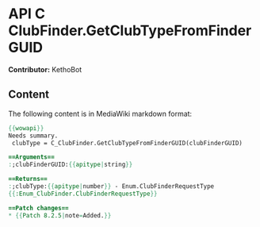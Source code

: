 # API C ClubFinder.GetClubTypeFromFinderGUID

**Contributor:** KethoBot

## Content

The following content is in MediaWiki markdown format:

```mediawiki
{{wowapi}}
Needs summary.
 clubType = C_ClubFinder.GetClubTypeFromFinderGUID(clubFinderGUID)

==Arguments==
:;clubFinderGUID:{{apitype|string}}

==Returns==
:;clubType:{{apitype|number}} - Enum.ClubFinderRequestType
{{:Enum_ClubFinder.ClubFinderRequestType}}

==Patch changes==
* {{Patch 8.2.5|note=Added.}}
```
